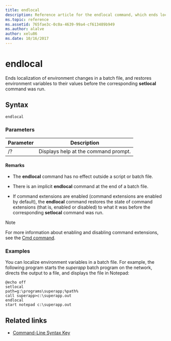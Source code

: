 ```yaml
---
title: endlocal
description: Reference article for the endlocal command, which ends localization of environment changes in a batch file, and restores environment variables to their values before the corresponding setlocal command was run.
ms.topic: reference
ms.assetid: 765fae3c-0c0a-4639-99a4-cf613489b949
ms.author: alalve
author: xelu86
ms.date: 10/16/2017
---
```


# endlocal

Ends localization of environment changes in a batch file, and restores environment variables to their values before the corresponding **setlocal** command was run.

## Syntax

```
endlocal
```

### Parameters

| Parameter | Description |
| --------- | ----------- |
| /? | Displays help at the command prompt. |

#### Remarks

- The **endlocal** command has no effect outside a script or batch file.

- There is an implicit **endlocal** command at the end of a batch file.

- If command extensions are enabled (command extensions are enabled by default), the **endlocal** command restores the state of command extensions (that is, enabled or disabled) to what it was before the corresponding **setlocal** command was run.

> [!NOTE]
> For more information about enabling and disabling command extensions, see the [Cmd command](cmd.md).

### Examples

You can localize environment variables in a batch file. For example, the following program starts the *superapp* batch program on the network, directs the output to a file, and displays the file in Notepad:

```
@echo off
setlocal
path=g:\programs\superapp;%path%
call superapp>c:\superapp.out
endlocal
start notepad c:\superapp.out
```

## Related links

- [Command-Line Syntax Key](command-line-syntax-key.md)
